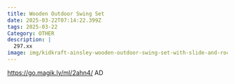 ```yaml
---
title: Wooden Outdoor Swing Set
date: 2025-03-22T07:14:22.399Z
tags: 2025-03-22
Category: OTHER
description: |
  297.xx
image: img/kidkraft-ainsley-wooden-outdoor-swing-set-with-slide-and-rock-wall_b35e1439-5412-428a-a024-e8a2f0988ba8.b7800c22ac40f36d3baad1af41cffb3d.jpeg
---
```

https://go.magik.ly/ml/2ahn4/
AD